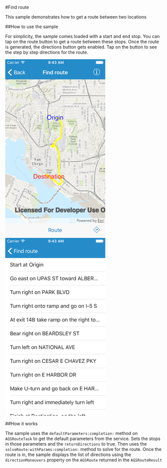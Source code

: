 #Find route

This sample demonstrates how to get a route between two locations


##How to use the sample

For simplicity, the sample comes loaded with a start and end stop. You can tap on the route button to get a route between these stops. Once the route is generated, the directions button gets enabled. Tap on the button to see the step by step directions for the route.


![](image1.png)
![](image2.png)


##How it works

The sample uses the `defaultParameters:completion:` method on `AGSRouteTask` to get the default parameters from the service. Sets the stops in those parameters and the `returnDirections` to true. Then uses the `solveRoute:withParams:completion:` method to solve for the route. Once the route is in, the sample displays the list of directions using the `directionManeuvers` property on the `AGSRoute` returned in the `AGSRouteResult`




